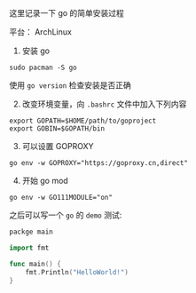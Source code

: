 这里记录一下 go 的简单安装过程

平台：
ArchLinux

1. 安装 go

````
sudo pacman -S go
````

使用 `go version` 检查安装是否正确

2. 改变环境变量，向 `.bashrc` 文件中加入下列内容

````
export GOPATH=$HOME/path/to/goproject
export GOBIN=$GOPATH/bin
````

3. 可以设置 GOPROXY

````
go env -w GOPROXY="https://goproxy.cn,direct"
````

4. 开始 go mod 

````
go env -w GO111MODULE="on"
````

之后可以写一个 `go` 的 `demo` 测试:

````go
packge main

import fmt

func main() {
    fmt.Println("HelloWorld!")
}
````
